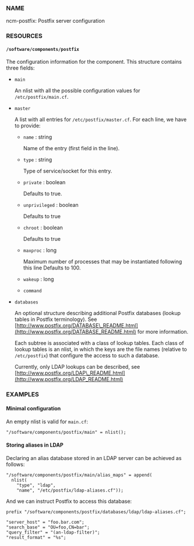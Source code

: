 
### NAME

ncm-postfix: Postfix server configuration

### RESOURCES

#### `/software/components/postfix`

The configuration information for the component. This structure
contains three fields:

- `main`

    An nlist with all the possible configuration values for
    `/etc/postfix/main.cf`.

- `master`

    A list with all entries for `/etc/postfix/master.cf`.
    For each line, we have to provide:

    - `name` : string

        Name of the entry (first field in the line).

    - `type` : string

        Type of service/socket for this entry.

    - `private` : boolean

        Defaults to true.

    - `unprivileged` : boolean

        Defaults to true

    - `chroot` : boolean

        Defaults to true

    - `maxproc` : long

        Maximum number of processes that may be instantiated following this
        line Defaults to 100.

    - `wakeup` : long
    - `command`

- `databases`

    An optional structure describing additional Postfix databases (lookup
    tables in Postfix terminology). See
    [http://www.postfix.org/DATABASE\_README.html](http://www.postfix.org/DATABASE_README.html) for more information.

    Each subtree is associated with a class of lookup tables. Each class
    of lookup tables is an nlist, in which the keys are the file names
    (relative to `/etc/postfix`) that configure the access to such a database.

    Currently, only LDAP lookups can be described, see
    [http://www.postfix.org/LDAP\_README.html](http://www.postfix.org/LDAP_README.html)

### EXAMPLES

#### Minimal configuration

An empty nlist is valid for `main.cf`:

    "/software/components/postfix/main" = nlist();

#### Storing aliases in LDAP

Declaring an alias database stored in an LDAP server can be achieved as follows:

    "/software/components/postfix/main/alias_maps" = append(
      nlist(
        "type", "ldap",
        "name", "/etc/postfix/ldap-aliases.cf"));

And we can instruct Postfix to access this database:

    prefix "/software/components/postfix/databases/ldap/ldap-aliases.cf";

    "server_host" = "foo.bar.com";
    "search_base" = "OU=foo,CN=bar";
    "query_filter" = "(an-ldap-filter)";
    "result_format" = "%s";
